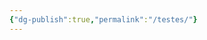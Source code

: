 ```yaml
---
{"dg-publish":true,"permalink":"/testes/"}
---
```



<style> .container {font-family: sans-serif; text-align: center;} .button-wrapper button {z-index: 1;height: 40px; width: 100px; margin: 10px;padding: 5px;} .excalidraw .App-menu_top .buttonList { display: flex;} .excalidraw-wrapper { height: 800px; margin: 50px; position: relative;} :root[dir="ltr"] .excalidraw .layer-ui__wrapper .zen-mode-transition.App-menu_bottom--transition-left {transform: none;} </style><script src="https://cdn.jsdelivr.net/npm/react@17/umd/react.production.min.js"></script><script src="https://cdn.jsdelivr.net/npm/react-dom@17/umd/react-dom.production.min.js"></script><script type="text/javascript" src="https://cdn.jsdelivr.net/npm/@excalidraw/excalidraw@0/dist/excalidraw.production.min.js"></script><div id="Drawing_2024-02-18_1516.41.excalidraw.md1"></div><script>(function(){const InitialData={"type":"excalidraw","version":2,"source":"https://github.com/zsviczian/obsidian-excalidraw-plugin/releases/tag/2.0.20","elements":[{"id":"5Bp_fLeIDvhyNsDO6NqkM","type":"arrow","x":-365.75,"y":-107.75,"width":302,"height":61.47618314587855,"angle":0,"strokeColor":"#1e1e1e","backgroundColor":"transparent","fillStyle":"solid","strokeWidth":2,"strokeStyle":"solid","roughness":1,"opacity":100,"groupIds":[],"frameId":null,"roundness":{"type":2},"seed":1483028248,"version":21,"versionNonce":709312792,"isDeleted":false,"boundElements":null,"updated":1708280400993,"link":null,"locked":false,"points":[[0,0],[302,61.47618314587855]],"lastCommittedPoint":null,"startBinding":null,"endBinding":{"elementId":"0dEsBdbJbhW_O5_o84cKL","focus":0.15911732420739977,"gap":15},"startArrowhead":null,"endArrowhead":"arrow"},{"id":"0dEsBdbJbhW_O5_o84cKL","type":"rectangle","x":-48.75,"y":-138.75,"width":377,"height":333,"angle":0,"strokeColor":"#1e1e1e","backgroundColor":"transparent","fillStyle":"solid","strokeWidth":2,"strokeStyle":"solid","roughness":1,"opacity":100,"groupIds":[],"frameId":null,"roundness":{"type":3},"seed":707892840,"version":152,"versionNonce":1000309784,"isDeleted":false,"boundElements":[{"id":"5Bp_fLeIDvhyNsDO6NqkM","type":"arrow"}],"updated":1708280400992,"link":null,"locked":false},{"id":"NtzZjXRJ","type":"text","x":30.25,"y":-39.75,"width":89.53990173339844,"height":50,"angle":0,"strokeColor":"#1e1e1e","backgroundColor":"transparent","fillStyle":"solid","strokeWidth":2,"strokeStyle":"solid","roughness":1,"opacity":100,"groupIds":[],"frameId":null,"roundness":null,"seed":2116788328,"version":10,"versionNonce":2008637208,"isDeleted":false,"boundElements":null,"updated":1708280561979,"link":null,"locked":false,"text":"testando\n","rawText":"testando\n","fontSize":20,"fontFamily":1,"textAlign":"left","verticalAlign":"top","baseline":43,"containerId":null,"originalText":"testando\n","lineHeight":1.25},{"id":"Cd7GwdkE","type":"text","x":-13.75,"y":-291.75,"width":94.31990051269531,"height":25,"angle":0,"strokeColor":"#1e1e1e","backgroundColor":"transparent","fillStyle":"solid","strokeWidth":2,"strokeStyle":"solid","roughness":1,"opacity":100,"groupIds":[],"frameId":null,"roundness":null,"seed":301069592,"version":41,"versionNonce":1065806440,"isDeleted":true,"boundElements":null,"updated":1708280485883,"link":null,"locked":false,"text":"Testando","rawText":"Testando","fontSize":20,"fontFamily":1,"textAlign":"left","verticalAlign":"top","baseline":18,"containerId":null,"originalText":"Testando","lineHeight":1.25},{"type":"text","version":50,"versionNonce":420449560,"isDeleted":true,"id":"i0jkgTuJ","fillStyle":"hachure","strokeWidth":1,"strokeStyle":"solid","roughness":1,"opacity":100,"angle":0,"x":54.85350036621094,"y":-0.25,"strokeColor":"#1e1e1e","backgroundColor":"transparent","width":130.79299926757812,"height":25,"seed":26323,"groupIds":[],"frameId":null,"roundness":null,"boundElements":[],"updated":1708280486890,"link":"[[testes\|testes]]","locked":false,"fontSize":20,"fontFamily":1,"text":"📍[[testes\|testes]]","rawText":"[[testes\|testes]]","textAlign":"left","verticalAlign":"top","containerId":null,"originalText":"📍[[testes\|testes]]","lineHeight":1.25,"baseline":18}],"appState":{"theme":"dark","viewBackgroundColor":"#ffffff","currentItemStrokeColor":"#1e1e1e","currentItemBackgroundColor":"transparent","currentItemFillStyle":"solid","currentItemStrokeWidth":2,"currentItemStrokeStyle":"solid","currentItemRoughness":1,"currentItemOpacity":100,"currentItemFontFamily":1,"currentItemFontSize":20,"currentItemTextAlign":"left","currentItemStartArrowhead":null,"currentItemEndArrowhead":"arrow","scrollX":579.75,"scrollY":482.25,"zoom":{"value":1},"currentItemRoundness":"round","gridSize":null,"gridColor":{"Bold":"#C9C9C9FF","Regular":"#EDEDEDFF"},"currentStrokeOptions":null,"previousGridSize":null,"frameRendering":{"enabled":true,"clip":true,"name":true,"outline":true}},"files":{}};InitialData.scrollToContent=true;App=()=>{const e=React.useRef(null),t=React.useRef(null),[n,i]=React.useState({width:void 0,height:void 0});return React.useEffect(()=>{i({width:t.current.getBoundingClientRect().width,height:t.current.getBoundingClientRect().height});const e=()=>{i({width:t.current.getBoundingClientRect().width,height:t.current.getBoundingClientRect().height})};return window.addEventListener("resize",e),()=>window.removeEventListener("resize",e)},[t]),React.createElement(React.Fragment,null,React.createElement("div",{className:"excalidraw-wrapper",ref:t},React.createElement(ExcalidrawLib.Excalidraw,{ref:e,width:n.width,height:n.height,initialData:InitialData,viewModeEnabled:!0,zenModeEnabled:!0,gridModeEnabled:!1})))},excalidrawWrapper=document.getElementById("Drawing_2024-02-18_1516.41.excalidraw.md1");ReactDOM.render(React.createElement(App),excalidrawWrapper);})();</script>